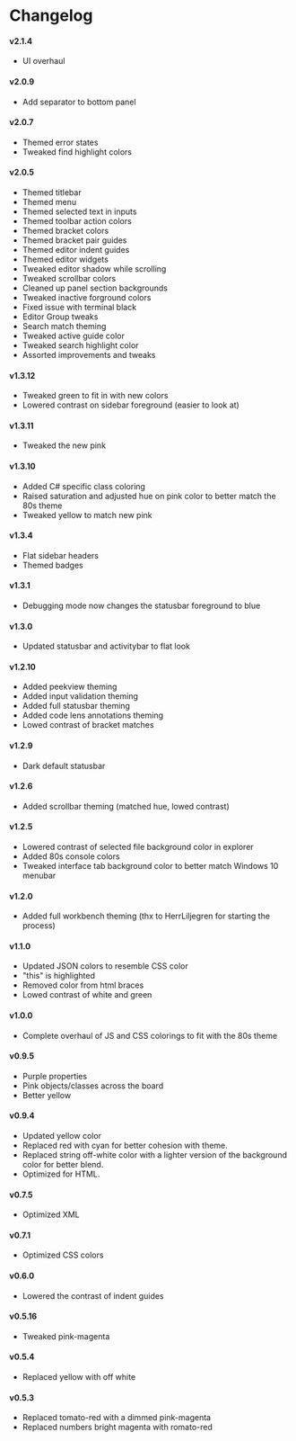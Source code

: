 # Changelog

#### v2.1.4

- UI overhaul

#### v2.0.9

- Add separator to bottom panel

#### v2.0.7

- Themed error states
- Tweaked find highlight colors

#### v2.0.5

- Themed titlebar
- Themed menu
- Themed selected text in inputs
- Themed toolbar action colors
- Themed bracket colors
- Themed bracket pair guides
- Themed editor indent guides
- Themed editor widgets
- Tweaked editor shadow while scrolling
- Tweaked scrollbar colors
- Cleaned up panel section backgrounds
- Tweaked inactive forground colors
- Fixed issue with terminal black
- Editor Group tweaks
- Search match theming
- Tweaked active guide color
- Tweaked search highlight color
- Assorted improvements and tweaks

#### v1.3.12

- Tweaked green to fit in with new colors
- Lowered contrast on sidebar foreground (easier to look at)

#### v1.3.11

- Tweaked the new pink

#### v1.3.10

- Added C# specific class coloring
- Raised saturation and adjusted hue on pink color to better match the 80s theme
- Tweaked yellow to match new pink

#### v1.3.4

- Flat sidebar headers
- Themed badges

#### v1.3.1

- Debugging mode now changes the statusbar foreground to blue

#### v1.3.0

- Updated statusbar and activitybar to flat look

#### v1.2.10

- Added peekview theming
- Added input validation theming
- Added full statusbar theming
- Added code lens annotations theming
- Lowed contrast of bracket matches

#### v1.2.9

- Dark default statusbar

#### v1.2.6

- Added scrollbar theming (matched hue, lowed contrast)

#### v1.2.5

- Lowered contrast of selected file background color in explorer
- Added 80s console colors
- Tweaked interface tab background color to better match Windows 10 menubar

#### v1.2.0

- Added full workbench theming (thx to HerrLiljegren for starting the process)

#### v1.1.0

- Updated JSON colors to resemble CSS color
- "this" is highlighted
- Removed color from html braces
- Lowed contrast of white and green

#### v1.0.0

- Complete overhaul of JS and CSS colorings to fit with the 80s theme

#### v0.9.5

- Purple properties
- Pink objects/classes across the board
- Better yellow

#### v0.9.4

- Updated yellow color
- Replaced red with cyan for better cohesion with theme.
- Replaced string off-white color with a lighter version of the background color for better blend.
- Optimized for HTML.

#### v0.7.5

- Optimized XML

#### v0.7.1

- Optimized CSS colors

#### v0.6.0

- Lowered the contrast of indent guides

#### v0.5.16

- Tweaked pink-magenta

#### v0.5.4

- Replaced yellow with off white

#### v0.5.3

- Replaced tomato-red with a dimmed pink-magenta
- Replaced numbers bright magenta with romato-red
